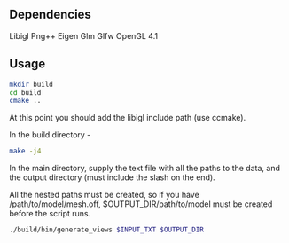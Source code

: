 ## Dependencies

Libigl
Png++
Eigen
Glm
Glfw
OpenGL 4.1


## Usage

```bash
mkdir build
cd build
cmake ..
```

At this point you should add the libigl include path (use ccmake).

In the build directory -

```bash
make -j4
```

In the main directory, supply the text file with all the paths to the data, and
the output directory (must include the slash on the end).

All the nested paths must be created, so if you have /path/to/model/mesh.off,
$OUTPUT_DIR/path/to/model must be created before the script runs.

```bash
./build/bin/generate_views $INPUT_TXT $OUTPUT_DIR
```
